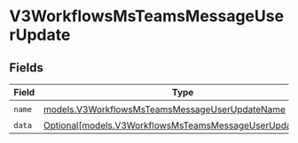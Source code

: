 # V3WorkflowsMsTeamsMessageUserUpdate


## Fields

| Field                                                                                                            | Type                                                                                                             | Required                                                                                                         | Description                                                                                                      |
| ---------------------------------------------------------------------------------------------------------------- | ---------------------------------------------------------------------------------------------------------------- | ---------------------------------------------------------------------------------------------------------------- | ---------------------------------------------------------------------------------------------------------------- |
| `name`                                                                                                           | [models.V3WorkflowsMsTeamsMessageUserUpdateName](../models/v3workflowsmsteamsmessageuserupdatename.md)           | :heavy_check_mark:                                                                                               | N/A                                                                                                              |
| `data`                                                                                                           | [Optional[models.V3WorkflowsMsTeamsMessageUserUpdateData]](../models/v3workflowsmsteamsmessageuserupdatedata.md) | :heavy_minus_sign:                                                                                               | N/A                                                                                                              |
